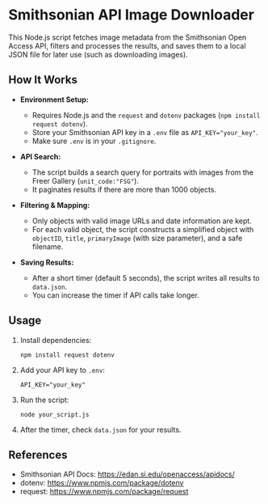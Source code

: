 # Smithsonian API Image Downloader

This Node.js script fetches image metadata from the Smithsonian Open Access API, filters and processes the results, and saves them to a local JSON file for later use (such as downloading images).

## How It Works

- **Environment Setup:**  
  - Requires Node.js and the `request` and `dotenv` packages (`npm install request dotenv`).
  - Store your Smithsonian API key in a `.env` file as `API_KEY="your_key"`.  
  - Make sure `.env` is in your `.gitignore`.

- **API Search:**  
  - The script builds a search query for portraits with images from the Freer Gallery (`unit_code:"FSG"`).
  - It paginates results if there are more than 1000 objects.

- **Filtering & Mapping:**  
  - Only objects with valid image URLs and date information are kept.
  - For each valid object, the script constructs a simplified object with `objectID`, `title`, `primaryImage` (with size parameter), and a safe filename.

- **Saving Results:**  
  - After a short timer (default 5 seconds), the script writes all results to `data.json`.
  - You can increase the timer if API calls take longer.

## Usage

1. Install dependencies:
   ```
   npm install request dotenv
   ```
2. Add your API key to `.env`:
   ```
   API_KEY="your_key"
   ```
3. Run the script:
   ```
   node your_script.js
   ```
4. After the timer, check `data.json` for your results.

## References

- Smithsonian API Docs: https://edan.si.edu/openaccess/apidocs/
- dotenv: https://www.npmjs.com/package/dotenv
- request: https://www.npmjs.com/package/request